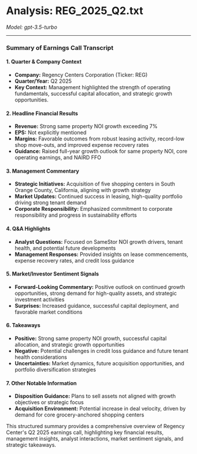 # Analysis: REG_2025_Q2.txt

*Model: gpt-3.5-turbo*

---

### Summary of Earnings Call Transcript

#### 1. **Quarter & Company Context**
   - **Company:** Regency Centers Corporation (Ticker: REG)
   - **Quarter/Year:** Q2 2025
   - **Key Context:** Management highlighted the strength of operating fundamentals, successful capital allocation, and strategic growth opportunities.

#### 2. **Headline Financial Results**
   - **Revenue:** Strong same property NOI growth exceeding 7%
   - **EPS:** Not explicitly mentioned
   - **Margins:** Favorable outcomes from robust leasing activity, record-low shop move-outs, and improved expense recovery rates
   - **Guidance:** Raised full-year growth outlook for same property NOI, core operating earnings, and NAIRD FFO

#### 3. **Management Commentary**
   - **Strategic Initiatives:** Acquisition of five shopping centers in South Orange County, California, aligning with growth strategy
   - **Market Updates:** Continued success in leasing, high-quality portfolio driving strong tenant demand
   - **Corporate Responsibility:** Emphasized commitment to corporate responsibility and progress in sustainability efforts

#### 4. **Q&A Highlights**
   - **Analyst Questions:** Focused on SameStor NOI growth drivers, tenant health, and potential future developments
   - **Management Responses:** Provided insights on lease commencements, expense recovery rates, and credit loss guidance

#### 5. **Market/Investor Sentiment Signals**
   - **Forward-Looking Commentary:** Positive outlook on continued growth opportunities, strong demand for high-quality assets, and strategic investment activities
   - **Surprises:** Increased guidance, successful capital deployment, and favorable market conditions

#### 6. **Takeaways**
   - **Positive:** Strong same property NOI growth, successful capital allocation, and strategic growth opportunities
   - **Negative:** Potential challenges in credit loss guidance and future tenant health considerations
   - **Uncertainties:** Market dynamics, future acquisition opportunities, and portfolio diversification strategies

#### 7. **Other Notable Information**
   - **Disposition Guidance:** Plans to sell assets not aligned with growth objectives or strategic focus
   - **Acquisition Environment:** Potential increase in deal velocity, driven by demand for core grocery-anchored shopping centers

This structured summary provides a comprehensive overview of Regency Center's Q2 2025 earnings call, highlighting key financial results, management insights, analyst interactions, market sentiment signals, and strategic takeaways.